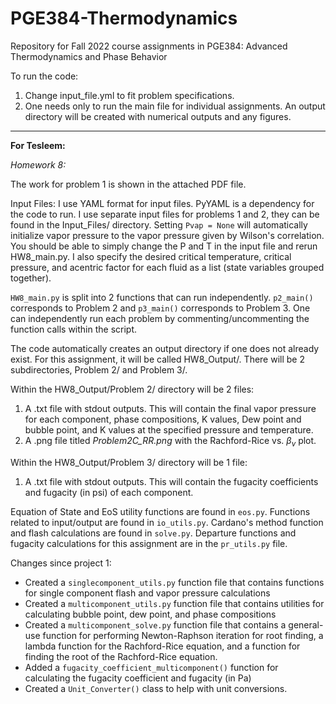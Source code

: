# PGE384-Thermodynamics
Repository for Fall 2022 course assignments in PGE384: Advanced Thermodynamics and Phase Behavior

To run the code: 
1. Change input_file.yml to fit problem specifications.
2. One needs only to run the main file for individual assignments. An output directory will be created with numerical outputs and any figures.

---
**For Tesleem:**

*Homework 8:*

The work for problem 1 is shown in the attached PDF file. 

Input Files: 
I use YAML format for input files. PyYAML is a dependency for the code to run. I use separate input files for problems 1 and 2, they can be found in the Input_Files/ directory. Setting ```Pvap = None``` will automatically initialize vapor pressure to the vapor pressure given by Wilson's correlation. You should be able to simply change the P and T in the input file and rerun HW8_main.py. I also specify the desired critical temperature, critical pressure, and acentric factor for each fluid as a list (state variables grouped together).

```HW8_main.py``` is split into 2 functions that can run independently. ```p2_main()``` corresponds to Problem 2 and ```p3_main()``` corresponds to Problem 3. One can independently run each problem by commenting/uncommenting the function calls within the script.

The code automatically creates an output directory if one does not already exist. For this assignment, it will be called HW8_Output/. There will be 2 subdirectories, Problem 2/ and Problem 3/. 

Within the HW8_Output/Problem 2/ directory will be 2 files:
1) A .txt file with stdout outputs. This will contain the final vapor pressure for each component, phase compositions, K values, Dew point and bubble point, and K values at the specified pressure and temperature.
2) A .png file titled *Problem2C_RR.png* with the Rachford-Rice vs. $\beta_v$ plot.

Within the HW8_Output/Problem 3/ directory will be 1 file:
1) A .txt file with stdout outputs. This will contain the fugacity coefficients and fugacity (in psi) of each component. 

Equation of State and EoS utility functions are found in ```eos.py```. Functions related to input/output are found in ```io_utils.py```. Cardano's method function and flash calculations are found in ```solve.py```. Departure functions and fugacity calculations for this assignment are in the ```pr_utils.py``` file. 

Changes since project 1:
 - Created a ```singlecomponent_utils.py``` function file that contains functions for single component flash and vapor pressure calculations
 - Created a ```multicomponent_utils.py``` function file that contains utilities for calculating bubble point, dew point, and phase compositions
 - Created a ```multicomponent_solve.py``` function file that contains a general-use function for performing Newton-Raphson iteration for root finding, a lambda function for the Rachford-Rice equation, and a function for finding the root of the Rachford-Rice equation.
 - Added a ```fugacity_coefficient_multicomponent()``` function for calculating the fugacity coefficient and fugacity (in Pa)
 - Created a ```Unit_Converter()``` class to help with unit conversions.




